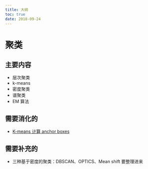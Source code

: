 ```yaml
---
title: 大纲
toc: true
date: 2018-09-24
---
```

# 聚类





## 主要内容

- 层次聚类
- k-means
- 密度聚类
- 谱聚类
- EM 算法

## 需要消化的

- [K-means 计算 anchor boxes](https://blog.csdn.net/hrsstudy/article/details/71173305)

## 需要补充的


- 三种基于密度的聚类：DBSCAN、OPTICS、Mean shift  要整理进来

